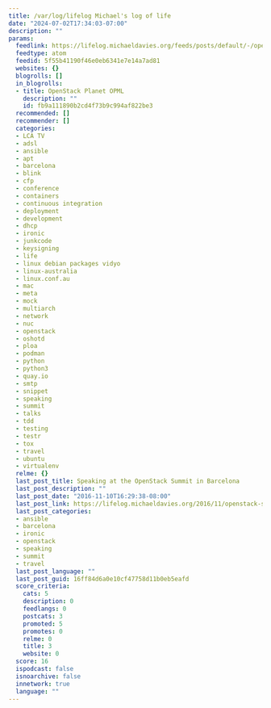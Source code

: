 ```yaml
---
title: /var/log/lifelog Michael's log of life
date: "2024-07-02T17:34:03-07:00"
description: ""
params:
  feedlink: https://lifelog.michaeldavies.org/feeds/posts/default/-/openstack
  feedtype: atom
  feedid: 5f55b41190f46e0eb6341e7e14a7ad81
  websites: {}
  blogrolls: []
  in_blogrolls:
  - title: OpenStack Planet OPML
    description: ""
    id: fb9a111890b2cd4f73b9c994af822be3
  recommended: []
  recommender: []
  categories:
  - LCA TV
  - adsl
  - ansible
  - apt
  - barcelona
  - blink
  - cfp
  - conference
  - containers
  - continuous integration
  - deployment
  - development
  - dhcp
  - ironic
  - junkcode
  - keysigning
  - life
  - linux debian packages vidyo
  - linux-australia
  - linux.conf.au
  - mac
  - meta
  - mock
  - multiarch
  - network
  - nuc
  - openstack
  - oshotd
  - ploa
  - podman
  - python
  - python3
  - quay.io
  - smtp
  - snippet
  - speaking
  - summit
  - talks
  - tdd
  - testing
  - testr
  - tox
  - travel
  - ubuntu
  - virtualenv
  relme: {}
  last_post_title: Speaking at the OpenStack Summit in Barcelona
  last_post_description: ""
  last_post_date: "2016-11-10T16:29:38-08:00"
  last_post_link: https://lifelog.michaeldavies.org/2016/11/openstack-summit-barcelona.html
  last_post_categories:
  - ansible
  - barcelona
  - ironic
  - openstack
  - speaking
  - summit
  - travel
  last_post_language: ""
  last_post_guid: 16ff84d6a0e10cf47758d11b0eb5eafd
  score_criteria:
    cats: 5
    description: 0
    feedlangs: 0
    postcats: 3
    promoted: 5
    promotes: 0
    relme: 0
    title: 3
    website: 0
  score: 16
  ispodcast: false
  isnoarchive: false
  innetwork: true
  language: ""
---
```

